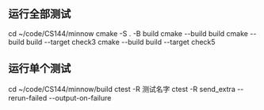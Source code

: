 ## 运行全部测试
cd ~/code/CS144/minnow
cmake -S . -B build 
cmake --build build
cmake --build build --target check3
cmake --build build --target check5

## 运行单个测试
cd ~/code/CS144/minnow/build
ctest -R 测试名字
ctest -R  send_extra --rerun-failed --output-on-failure